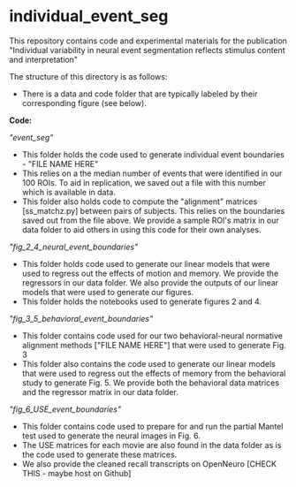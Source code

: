 # individual_event_seg
This repository contains code and experimental materials for the publication "Individual variability in neural event segmentation reflects stimulus content and interpretation"

The structure of this directory is as follows:
- There is a data and code folder that are typically labeled by their corresponding figure (see below). 

**Code:**

*"event_seg"*
- This folder holds the code used to generate individual event boundaries - "FILE NAME HERE"
- This relies on a the median number of events that were identified in our 100 ROIs. To aid in replication, we saved out a file with this number which is available in data. 
- This folder also holds code to compute the "alignment" matrices [ss_matchz.py] between pairs of subjects. This relies on the boundaries saved out from the file above. We provide a sample ROI's matrix in our data folder to aid others in using this code for their own analyses. 

*"fig_2_4_neural_event_boundaries"*
- This folder holds code used to generate our linear models that were used to regress out the effects of motion and memory. We provide the regressors in our data folder. We also provide the outputs of our linear models that were used to generate our figures. 
- This folder holds the notebooks used to generate figures 2 and 4. 

*"fig_3_5_behavioral_event_boundaries"*
- This folder contains code used for our two behavioral-neural normative alignment methods ["FILE NAME HERE"] that were used to generate Fig. 3
- This folder also contains the code used to generate our linear models that were used to regress out the effects of memory from the behavioral study to generate Fig. 5. We provide both the behavioral data matrices and the regressor matrix in our data folder. 

*"fig_6_USE_event_boundaries"*
- This folder contains code used to prepare for and run the partial Mantel test used to generate the neural images in Fig. 6. 
- The USE matrices for each movie are also found in the data folder as is the code used to generate these matrices. 
- We also provide the cleaned recall transcripts on OpenNeuro [CHECK THIS - maybe host on Github]
